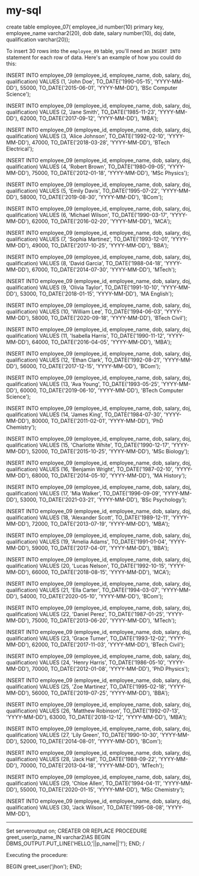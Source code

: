 # my-sql

create table employee_07(
employee_id number(10) primary key,
employee_name varchar2(20),
 dob date,
 salary number(10),
 doj date,
qualification varchar(20));
   



To insert 30 rows into the `employee_09` table, you'll need an `INSERT INTO` statement for each row of data. Here's an example of how you could do this:

INSERT INTO employee_09 (employee_id, employee_name, dob, salary, doj, qualification) 
VALUES (1, 'John Doe', TO_DATE('1990-05-15', 'YYYY-MM-DD'), 55000, TO_DATE('2015-06-01', 'YYYY-MM-DD'), 'BSc Computer Science');

INSERT INTO employee_09 (employee_id, employee_name, dob, salary, doj, qualification) 
VALUES (2, 'Jane Smith', TO_DATE('1985-11-23', 'YYYY-MM-DD'), 62000, TO_DATE('2017-09-12', 'YYYY-MM-DD'), 'MBA');

INSERT INTO employee_09 (employee_id, employee_name, dob, salary, doj, qualification) 
VALUES (3, 'Alice Johnson', TO_DATE('1992-02-10', 'YYYY-MM-DD'), 47000, TO_DATE('2018-03-28', 'YYYY-MM-DD'), 'BTech Electrical');

INSERT INTO employee_09 (employee_id, employee_name, dob, salary, doj, qualification) 
VALUES (4, 'Robert Brown', TO_DATE('1980-09-05', 'YYYY-MM-DD'), 75000, TO_DATE('2012-01-18', 'YYYY-MM-DD'), 'MSc Physics');

INSERT INTO employee_09 (employee_id, employee_name, dob, salary, doj, qualification) 
VALUES (5, 'Emily Davis', TO_DATE('1995-07-22', 'YYYY-MM-DD'), 58000, TO_DATE('2019-08-30', 'YYYY-MM-DD'), 'BCom');

INSERT INTO employee_09 (employee_id, employee_name, dob, salary, doj, qualification) 
VALUES (6, 'Michael Wilson', TO_DATE('1990-03-17', 'YYYY-MM-DD'), 62000, TO_DATE('2016-02-20', 'YYYY-MM-DD'), 'MCA');

INSERT INTO employee_09 (employee_id, employee_name, dob, salary, doj, qualification) 
VALUES (7, 'Sophia Martinez', TO_DATE('1993-12-01', 'YYYY-MM-DD'), 49000, TO_DATE('2017-10-25', 'YYYY-MM-DD'), 'BBA');

INSERT INTO employee_09 (employee_id, employee_name, dob, salary, doj, qualification) 
VALUES (8, 'David Garcia', TO_DATE('1988-04-18', 'YYYY-MM-DD'), 67000, TO_DATE('2014-07-30', 'YYYY-MM-DD'), 'MTech');

INSERT INTO employee_09 (employee_id, employee_name, dob, salary, doj, qualification) 
VALUES (9, 'Olivia Taylor', TO_DATE('1991-10-10', 'YYYY-MM-DD'), 53000, TO_DATE('2018-01-15', 'YYYY-MM-DD'), 'MA English');

INSERT INTO employee_09 (employee_id, employee_name, dob, salary, doj, qualification) 
VALUES (10, 'William Lee', TO_DATE('1994-06-03', 'YYYY-MM-DD'), 58000, TO_DATE('2020-09-18', 'YYYY-MM-DD'), 'BTech Civil');

INSERT INTO employee_09 (employee_id, employee_name, dob, salary, doj, qualification) 
VALUES (11, 'Isabella Harris', TO_DATE('1990-11-12', 'YYYY-MM-DD'), 64000, TO_DATE('2016-04-05', 'YYYY-MM-DD'), 'MBA');

INSERT INTO employee_09 (employee_id, employee_name, dob, salary, doj, qualification) 
VALUES (12, 'Ethan Clark', TO_DATE('1992-08-21', 'YYYY-MM-DD'), 56000, TO_DATE('2017-12-15', 'YYYY-MM-DD'), 'BCom');

INSERT INTO employee_09 (employee_id, employee_name, dob, salary, doj, qualification) 
VALUES (13, 'Ava Young', TO_DATE('1993-05-25', 'YYYY-MM-DD'), 60000, TO_DATE('2019-06-10', 'YYYY-MM-DD'), 'BTech Computer Science');

INSERT INTO employee_09 (employee_id, employee_name, dob, salary, doj, qualification) 
VALUES (14, 'James King', TO_DATE('1984-07-30', 'YYYY-MM-DD'), 80000, TO_DATE('2011-02-01', 'YYYY-MM-DD'), 'PhD Chemistry');

INSERT INTO employee_09 (employee_id, employee_name, dob, salary, doj, qualification) 
VALUES (15, 'Charlotte White', TO_DATE('1990-12-17', 'YYYY-MM-DD'), 52000, TO_DATE('2015-10-25', 'YYYY-MM-DD'), 'MSc Biology');

INSERT INTO employee_09 (employee_id, employee_name, dob, salary, doj, qualification) 
VALUES (16, 'Benjamin Wright', TO_DATE('1987-02-10', 'YYYY-MM-DD'), 68000, TO_DATE('2014-05-10', 'YYYY-MM-DD'), 'MA History');

INSERT INTO employee_09 (employee_id, employee_name, dob, salary, doj, qualification) 
VALUES (17, 'Mia Walker', TO_DATE('1996-09-09', 'YYYY-MM-DD'), 53000, TO_DATE('2021-03-21', 'YYYY-MM-DD'), 'BSc Psychology');

INSERT INTO employee_09 (employee_id, employee_name, dob, salary, doj, qualification) 
VALUES (18, 'Alexander Scott', TO_DATE('1989-12-11', 'YYYY-MM-DD'), 72000, TO_DATE('2013-07-19', 'YYYY-MM-DD'), 'MBA');

INSERT INTO employee_09 (employee_id, employee_name, dob, salary, doj, qualification) 
VALUES (19, 'Amelia Adams', TO_DATE('1991-01-04', 'YYYY-MM-DD'), 59000, TO_DATE('2017-04-01', 'YYYY-MM-DD'), 'BBA');

INSERT INTO employee_09 (employee_id, employee_name, dob, salary, doj, qualification) 
VALUES (20, 'Lucas Nelson', TO_DATE('1992-10-15', 'YYYY-MM-DD'), 66000, TO_DATE('2018-08-15', 'YYYY-MM-DD'), 'MCA');

INSERT INTO employee_09 (employee_id, employee_name, dob, salary, doj, qualification) 
VALUES (21, 'Ella Carter', TO_DATE('1994-03-07', 'YYYY-MM-DD'), 54000, TO_DATE('2020-05-10', 'YYYY-MM-DD'), 'BCom');

INSERT INTO employee_09 (employee_id, employee_name, dob, salary, doj, qualification) 
VALUES (22, 'Daniel Perez', TO_DATE('1987-01-25', 'YYYY-MM-DD'), 75000, TO_DATE('2013-06-20', 'YYYY-MM-DD'), 'MTech');

INSERT INTO employee_09 (employee_id, employee_name, dob, salary, doj, qualification) 
VALUES (23, 'Grace Turner', TO_DATE('1993-12-02', 'YYYY-MM-DD'), 62000, TO_DATE('2017-11-03', 'YYYY-MM-DD'), 'BTech Civil');

INSERT INTO employee_09 (employee_id, employee_name, dob, salary, doj, qualification) 
VALUES (24, 'Henry Harris', TO_DATE('1986-05-10', 'YYYY-MM-DD'), 70000, TO_DATE('2012-01-08', 'YYYY-MM-DD'), 'PhD Physics');

INSERT INTO employee_09 (employee_id, employee_name, dob, salary, doj, qualification) 
VALUES (25, 'Zoe Martinez', TO_DATE('1995-02-18', 'YYYY-MM-DD'), 56000, TO_DATE('2019-07-25', 'YYYY-MM-DD'), 'BBA');

INSERT INTO employee_09 (employee_id, employee_name, dob, salary, doj, qualification) 
VALUES (26, 'Matthew Robinson', TO_DATE('1992-07-13', 'YYYY-MM-DD'), 63000, TO_DATE('2018-12-12', 'YYYY-MM-DD'), 'MBA');

INSERT INTO employee_09 (employee_id, employee_name, dob, salary, doj, qualification) 
VALUES (27, 'Lily Green', TO_DATE('1990-10-30', 'YYYY-MM-DD'), 52000, TO_DATE('2014-08-01', 'YYYY-MM-DD'), 'BCom');

INSERT INTO employee_09 (employee_id, employee_name, dob, salary, doj, qualification) 
VALUES (28, 'Jack Hall', TO_DATE('1988-09-22', 'YYYY-MM-DD'), 70000, TO_DATE('2013-04-18', 'YYYY-MM-DD'), 'MTech');

INSERT INTO employee_09 (employee_id, employee_name, dob, salary, doj, qualification) 
VALUES (29, 'Chloe Allen', TO_DATE('1994-04-11', 'YYYY-MM-DD'), 55000, TO_DATE('2020-01-15', 'YYYY-MM-DD'), 'MSc Chemistry');

INSERT INTO employee_09 (employee_id, employee_name, dob, salary, doj, qualification) 
VALUES (30, 'Jack Wilson', TO_DATE('1995-08-08', 'YYYY-MM-DD'),




---------------------------------------------
Set serveroutput on;
CREATER OR REPLACE PROCEDURE greet_user(p_name_IN varchar2)AS
BEGIN
 DBMS_OUTPUT.PUT_LINE('HELLO,'||p_name||'!');
END;
/


Executing the procedure:


BEGIN
  greet_user('jhon');
END;

   

